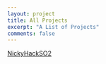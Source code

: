 ```yaml
---
layout: project
title: All Projects
excerpt: "A List of Projects"
comments: false
---
```


[NickyHackSO2](https://github.com/rfoxxxyshit/NickyHackSO2)
